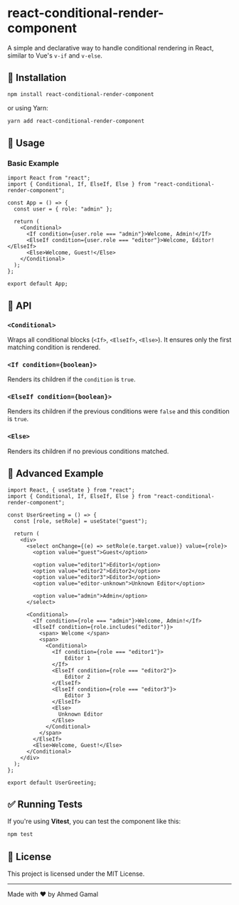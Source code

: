 # react-conditional-render-component

A simple and declarative way to handle conditional rendering in React, similar to Vue's `v-if` and `v-else`.

## 🚀 Installation

```sh
npm install react-conditional-render-component
```

or using Yarn:

```sh
yarn add react-conditional-render-component
```

## 📌 Usage

### **Basic Example**

```tsx
import React from "react";
import { Conditional, If, ElseIf, Else } from "react-conditional-render-component";

const App = () => {
  const user = { role: "admin" };

  return (
    <Conditional>
      <If condition={user.role === "admin"}>Welcome, Admin!</If>
      <ElseIf condition={user.role === "editor"}>Welcome, Editor!</ElseIf>
      <Else>Welcome, Guest!</Else>
    </Conditional>
  );
};

export default App;
```

## 📖 API

### **`<Conditional>`**
Wraps all conditional blocks (`<If>`, `<ElseIf>`, `<Else>`). It ensures only the first matching condition is rendered.

### **`<If condition={boolean}>`**
Renders its children if the `condition` is `true`.

### **`<ElseIf condition={boolean}>`**
Renders its children if the previous conditions were `false` and this condition is `true`.

### **`<Else>`**
Renders its children if no previous conditions matched.

## 🎯 Advanced Example

```tsx
import React, { useState } from "react";
import { Conditional, If, ElseIf, Else } from "react-conditional-render-component";

const UserGreeting = () => {
  const [role, setRole] = useState("guest");

  return (
    <div>
      <select onChange={(e) => setRole(e.target.value)} value={role}>
        <option value="guest">Guest</option>

        <option value="editor1">Editor1</option>
        <option value="editor2">Editor2</option>
        <option value="editor3">Editor3</option>
        <option value="editor-unknown">Unknown Editor</option>

        <option value="admin">Admin</option>
      </select>

      <Conditional>
        <If condition={role === "admin"}>Welcome, Admin!</If>
        <ElseIf condition={role.includes("editor")}>
          <span> Welcome </span>
          <span>
            <Conditional>
              <If condition={role === "editor1"}>
                  Editor 1
              </If>
              <ElseIf condition={role === "editor2"}>
                  Editor 2
              </ElseIf>
              <ElseIf condition={role === "editor3"}>
                  Editor 3
              </ElseIf>
              <Else>
                Unknown Editor
              </Else>
            </Conditional>
          </span>
        </ElseIf>
        <Else>Welcome, Guest!</Else>
      </Conditional>
    </div>
  );
};

export default UserGreeting;
```

## ✅ Running Tests

If you're using **Vitest**, you can test the component like this:

```sh
npm test
```

## 📜 License

This project is licensed under the MIT License.

---

Made with ❤️ by Ahmed Gamal

